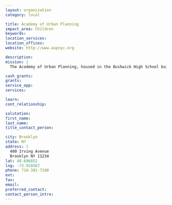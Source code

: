 ```yaml
---
layout: organization
category: local

title: Academy of Urban Planning
impact_area: Children
keywords: 
location_services: 
location_offices: 
website: http://www.aupnyc.org

description: 
mission: |
  The Academy of Urban Planning, housed in the Bushwick High School building, is committed to helping kids who really need it, whether they are pregnant, are already parents, or come from foster homes. "You can have a great school by picking the right kids or you can have kids that you help overcome obstacles," said founding principal Monique Darrisaw, who led the school from its start in 2003 until early 2011, when Rodney Orji was named interim acting principal.

cash_grants: 
grants: 
service_opp: 
services: 

learn: 
cont_relationship: 

salutation: 
first_name: 
last_name: 
title_contact_person: 

city: Brooklyn
state: NY
address: |
  400 Irving Avenue    
  Brooklyn NY 11234
lat: 40.696852
lng: -73.910567
phone: 718-381-7100
ext: 
fax: 
email: 
preferred_contact: 
contact_person_intro: 
---
```

